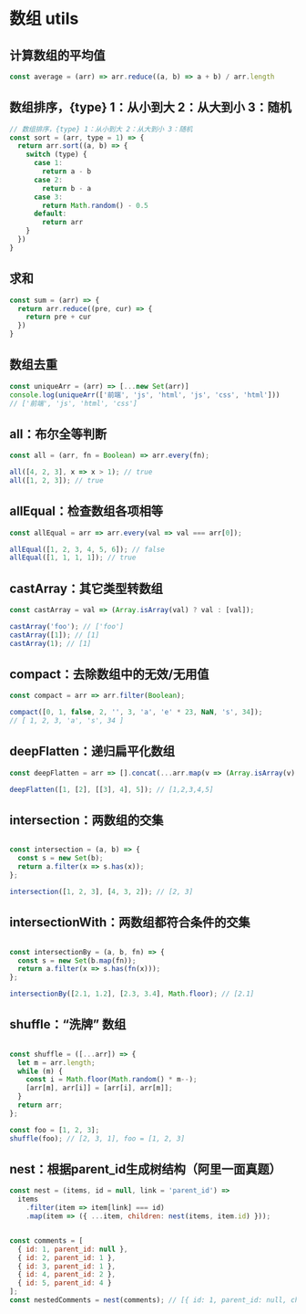 # 数组 utils

## 计算数组的平均值

```js
const average = (arr) => arr.reduce((a, b) => a + b) / arr.length
```

## 数组排序，{type} 1：从小到大 2：从大到小 3：随机

```js
// 数组排序，{type} 1：从小到大 2：从大到小 3：随机
const sort = (arr, type = 1) => {
  return arr.sort((a, b) => {
    switch (type) {
      case 1:
        return a - b
      case 2:
        return b - a
      case 3:
        return Math.random() - 0.5
      default:
        return arr
    }
  })
}
```

## 求和

```javascript
const sum = (arr) => {
  return arr.reduce((pre, cur) => {
    return pre + cur
  })
}
```

## 数组去重

```javascript
const uniqueArr = (arr) => [...new Set(arr)]
console.log(uniqueArr(['前端', 'js', 'html', 'js', 'css', 'html']))
// ['前端', 'js', 'html', 'css']
```

## all：布尔全等判断

```javascript
const all = (arr, fn = Boolean) => arr.every(fn);

all([4, 2, 3], x => x > 1); // true
all([1, 2, 3]); // true
```

## allEqual：检查数组各项相等

```javascript
const allEqual = arr => arr.every(val => val === arr[0]);

allEqual([1, 2, 3, 4, 5, 6]); // false
allEqual([1, 1, 1, 1]); // true
```

## castArray：其它类型转数组

```javascript
const castArray = val => (Array.isArray(val) ? val : [val]);

castArray('foo'); // ['foo']
castArray([1]); // [1]
castArray(1); // [1]
```

## compact：去除数组中的无效/无用值

```javascript
const compact = arr => arr.filter(Boolean);

compact([0, 1, false, 2, '', 3, 'a', 'e' * 23, NaN, 's', 34]); 
// [ 1, 2, 3, 'a', 's', 34 ]
```

## deepFlatten：递归扁平化数组

```javascript
const deepFlatten = arr => [].concat(...arr.map(v => (Array.isArray(v) ? deepFlatten(v) : v)));

deepFlatten([1, [2], [[3], 4], 5]); // [1,2,3,4,5]
```

## intersection：两数组的交集

```javascript

const intersection = (a, b) => {
  const s = new Set(b);
  return a.filter(x => s.has(x));
};

intersection([1, 2, 3], [4, 3, 2]); // [2, 3]
```

## intersectionWith：两数组都符合条件的交集

```javascript

const intersectionBy = (a, b, fn) => {
  const s = new Set(b.map(fn));
  return a.filter(x => s.has(fn(x)));
};

intersectionBy([2.1, 1.2], [2.3, 3.4], Math.floor); // [2.1]
```

## shuffle：“洗牌” 数组

```javascript

const shuffle = ([...arr]) => {
  let m = arr.length;
  while (m) {
    const i = Math.floor(Math.random() * m--);
    [arr[m], arr[i]] = [arr[i], arr[m]];
  }
  return arr;
};

const foo = [1, 2, 3];
shuffle(foo); // [2, 3, 1], foo = [1, 2, 3]
```

## nest：根据parent_id生成树结构（阿里一面真题）

```javascript
const nest = (items, id = null, link = 'parent_id') =>
  items
    .filter(item => item[link] === id)
    .map(item => ({ ...item, children: nest(items, item.id) }));


const comments = [
  { id: 1, parent_id: null },
  { id: 2, parent_id: 1 },
  { id: 3, parent_id: 1 },
  { id: 4, parent_id: 2 },
  { id: 5, parent_id: 4 }
];
const nestedComments = nest(comments); // [{ id: 1, parent_id: null, children: [...] }]
```
